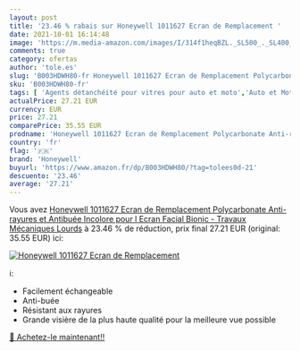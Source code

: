 ```yaml
---
layout: post
title: '23.46 % rabais sur Honeywell 1011627 Ecran de Remplacement '
date: 2021-10-01 16:14:48
image: 'https://m.media-amazon.com/images/I/314f1heqBZL._SL500_._SL400_.jpg'
comments: true
category: ofertas
author: 'tole.es'
slug: 'B003HDWH80-fr Honeywell 1011627 Ecran de Remplacement Polycarbonate...'
sku: 'B003HDWH80-fr'
tags: [ 'Agents détanchéité pour vitres pour auto et moto','Auto et Moto','Auto et moto','Bricolage','Entretien auto et moto','Installation électrique encastrée','Nettoyage des vitres pour auto et moto','honeywell','Électricité', ]
actualPrice: 27.21 EUR
currency: EUR
price: 27.21
comparePrice: 35.55 EUR
prodname: 'Honeywell 1011627 Ecran de Remplacement Polycarbonate Anti-rayures et Antibuée Incolore pour l Ecran Facial Bionic - Travaux Mécaniques Lourds'
country: 'fr'
flag: '🇫🇷'
brand: 'Honeywell'
buyurl: 'https://www.amazon.fr/dp/B003HDWH80/?tag=tolees0d-21'
descuento: '23.46'
average: '27.21'
---
```


Vous avez [Honeywell 1011627 Ecran de Remplacement Polycarbonate Anti-rayures et Antibuée Incolore pour l Ecran Facial Bionic - Travaux Mécaniques Lourds](https://www.amazon.fr/dp/B003HDWH80/?tag=tolees0d-21)  à  23.46 % de réduction, prix final  27.21 EUR (original: 35.55 EUR) ici:

[![Honeywell 1011627 Ecran de Remplacement ](https://m.media-amazon.com/images/I/314f1heqBZL._SL500_._SL400_.jpg)](https://www.amazon.fr/dp/B003HDWH80/?tag=tolees0d-21)

ℹ️:

- Facilement échangeable
- Anti-buée
- Résistant aux rayures
- Grande visière de la plus haute qualité pour la meilleure vue possible

[🛒 Achetez-le maintenant!!](https://www.amazon.fr/dp/B003HDWH80/?tag=tolees0d-21)
